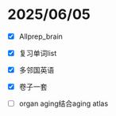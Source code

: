 # 2025/06/05

- [x] Allprep_brain
- [x] 复习单词list
- [x] 多邻国英语
- [x] 卷子一套
- [ ] organ aging结合aging atlas

